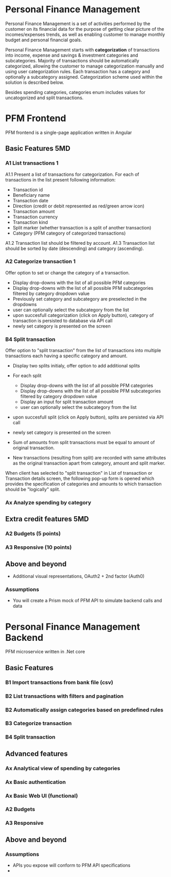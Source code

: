 Personal Finance Management
===========================
Personal Finance Management is a set of activities performed by the customer on its financial data for the purpose of getting clear picture of the incomes/expenses trends, as well as enabling customer to manage monthly budget and personal financial goals.

Personal Finance Management starts with **categorization** of transactions into income, expense and savings & investment categories and subcategories. Majority of transactions should be automatically categorized, allowing the customer to manage categorization manually and using user categorization rules. Each transaction has a category and optionally a subcategory assigned. Categorization scheme used within the solution is described below. 

Besides spending categories, categories enum includes values for uncatogorized and split transactions.

PFM Frontend
============
PFM frontend is a single-page application written in Angular

Basic Features 5MD
--------------

### A1 List transactions 1

A1.1 Present a list of transactions for categorization.
For each of transactions in the list present following information:
- Transaction id
- Beneficiary name
- Transaction date
- Direction (credit or debit represented as red/green arrow icon)
- Transaction amount
- Transaction currency
- Transaction kind
- Split marker (whether transaction is a split of another transaction)
- Category (PFM category of categorized transactions)

A1.2 Transaction list should be filtered by account.
A1.3 Transaction list should be sorted by date (descending) and category (ascending).


### A2 Categorize transaction 1
Offer option to set or change the category of a transaction.
- Display drop-downs with the list of all possible PFM categories
- Display drop-downs with the list of all possible PFM subcategories filtered by category dropdown value
- Previously set category and subcategory are preselected in the dropdowns
- user can optionally select the subcategory from the list
- upon succesfull categorization (click on Apply button), category of transaction is persisted to database via API call
- newly set category is presented on the screen


### B4 Split transaction
Offer option to "split transaction" from the list of transactions into multiple transactions each having a specific category and amount.
- Display two splits initialy, offer option to add additional splits
- For each split
  - Display drop-downs with the list of all possible PFM categories
  - Display drop-downs with the list of all possible PFM subcategories filtered by category dropdown value
  - Display an input for split transaction amount
  - user can optionally select the subcategory from the list

- upon succesfull split (click on Apply button), splits are persisted via API call
- newly set category is presented on the screen

- Sum of amounts from split transactions must be equal to amount of original transaction.
- New transactions (resulting from split) are recorded with same attributes as the original transaction apart from category, amount and split marker.

When client has selected to "split transaction" in List of transaction or Transaction details screen, the following pop-up form is opened which provides the specification of categories and amounts to which transaction should be "logically" split. 


### Ax Analyze spending by category

Extra credit features 5MD
-----------------
### A2 Budgets (5 points)
### A3 Responsive (10 points)

Above and beyond
----------------
- Additional visual representations, OAuth2 + 2nd factor (Auth0)


### Assumptions
- You will create a Prism mock of PFM API to simulate backend calls and data

Personal Finance Management Backend
====================================

PFM microservice written in .Net core


Basic Features
--------------

### B1 Import transactions from bank file (csv)
### B2 List transactions with filters and pagination
### B2 Automatically assign categories based on predefined rules
### B3 Categorize transaction
### B4 Split transaction

Advanced features
-----------------
### Ax Analytical view of spending by categories
### Ax Basic authentication
### Ax Basic Web UI (functional)
### A2 Budgets
### A3 Responsive

Above and beyond
----------------

### Assumptions
- APIs you expose will conform to PFM API specifications
- 


